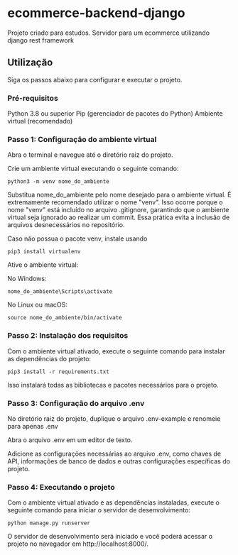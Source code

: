 # ecommerce-backend-django
Projeto criado para estudos. Servidor para um ecommerce utilizando django rest framework

## Utilização
Siga os passos abaixo para configurar e executar o projeto.
### Pré-requisitos
Python 3.8 ou superior
Pip (gerenciador de pacotes do Python)
Ambiente virtual (recomendado)

### Passo 1: Configuração do ambiente virtual
Abra o terminal e navegue até o diretório raiz do projeto.

Crie um ambiente virtual executando o seguinte comando:

```
python3 -m venv nome_do_ambiente
```
Substitua nome_do_ambiente pelo nome desejado para o ambiente virtual.
É extremamente recomendado utilizar o nome "venv".
Isso ocorre porque o nome "venv" está incluído no arquivo .gitignore, garantindo que o ambiente virtual seja ignorado ao realizar um commit.
Essa prática evita a inclusão de arquivos desnecessários no repositório.

Caso não possua o pacote venv, instale usando
```
pip3 install virtualenv
```

Ative o ambiente virtual:

No Windows:

```
nome_do_ambiente\Scripts\activate
```
No Linux ou macOS:

```
source nome_do_ambiente/bin/activate
```

### Passo 2: Instalação dos requisitos
Com o ambiente virtual ativado, execute o seguinte comando para instalar as dependências do projeto:

```
pip3 install -r requirements.txt
```
Isso instalará todas as bibliotecas e pacotes necessários para o projeto.

### Passo 3: Configuração do arquivo .env
No diretório raiz do projeto, duplique o arquivo .env-example e renomeie para apenas .env

Abra o arquivo .env em um editor de texto.

Adicione as configurações necessárias ao arquivo .env, como chaves de API, informações de banco de dados e outras configurações específicas do projeto.

### Passo 4: Executando o projeto
Com o ambiente virtual ativado e as dependências instaladas, execute o seguinte comando para iniciar o servidor de desenvolvimento:

```
python manage.py runserver
```
O servidor de desenvolvimento será iniciado e você poderá acessar o projeto no navegador em http://localhost:8000/.

